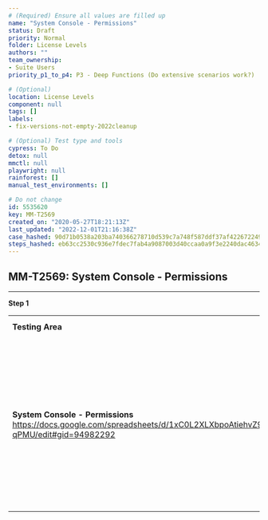 ```yaml
---
# (Required) Ensure all values are filled up
name: "System Console - Permissions"
status: Draft
priority: Normal
folder: License Levels
authors: ""
team_ownership: 
- Suite Users
priority_p1_to_p4: P3 - Deep Functions (Do extensive scenarios work?)

# (Optional)
location: License Levels
component: null
tags: []
labels: 
- fix-versions-not-empty-2022cleanup

# (Optional) Test type and tools
cypress: To Do
detox: null
mmctl: null
playwright: null
rainforest: []
manual_test_environments: []

# Do not change
id: 5535620
key: MM-T2569
created_on: "2020-05-27T18:21:13Z"
last_updated: "2022-12-01T21:16:38Z"
case_hashed: 90d71b0538a203ba740366278710d539c7a748f587ddf37af422672249fc97381a215679882e7ee0bac63ecf603352f2
steps_hashed: eb63cc2530c936e7fdec7fab4a9087003d40ccaa0a9f3e2240dac46347fdb7fe5d9fa265ae60da95596ac8b2ede163ec
---
```


<!-- (Auto-generated) Based on frontmatter's "key" and "name" -->

## MM-T2569: System Console - Permissions

---

**Step 1**

|                                                                                                                                          |                                                                                                                                                                        |                                                                                                                                   |                                                            |                                                                                                                                            |
| ---------------------------------------------------------------------------------------------------------------------------------------- | ---------------------------------------------------------------------------------------------------------------------------------------------------------------------- | --------------------------------------------------------------------------------------------------------------------------------- | ---------------------------------------------------------- | ------------------------------------------------------------------------------------------------------------------------------------------ |
| **Testing Area**                                                                                                                         | **E20**                                                                                                                                                                | **E10**                                                                                                                           | **TE**                                                     | **KNOWN ISSUES**                                                                                                                           |
| **System Console - Permissions** <https://docs.google.com/spreadsheets/d/1xC0L2XLXbpoAtiehvZ9gJW3Kr1HVPZwL0nTx72-qPMU/edit#gid=94982292> | **System and Team Schemes**: User Management section has Users and Permissions (and also Groups, if enabled): Permissions page has both System Scheme and Team Schemes | **System Scheme**: User Management section has Users and Permissions: Permissions page only has System Scheme (no team overrides) | **No Permissions**: User Management section only has Users | [Permissions page should display appropriate views according to license level —MM-15437](https://mattermost.atlassian.net/browse/MM-15437) |

